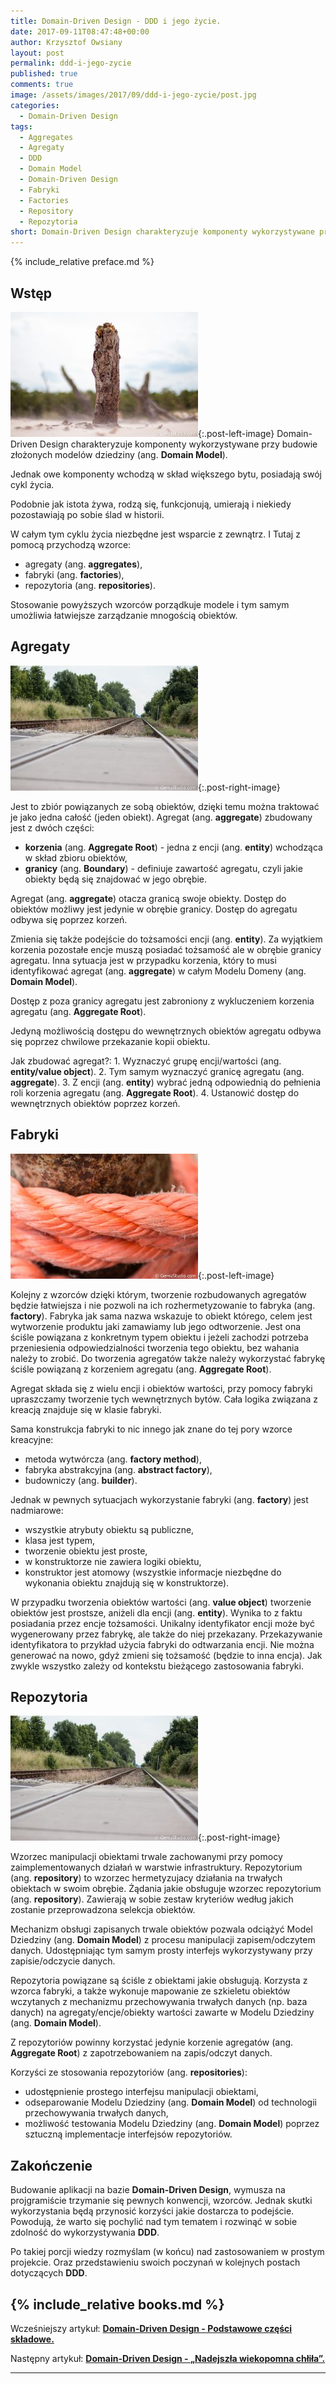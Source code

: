 ```yaml
---
title: Domain-Driven Design - DDD i jego życie.
date: 2017-09-11T08:47:48+00:00
author: Krzysztof Owsiany
layout: post
permalink: ddd-i-jego-zycie
published: true
comments: true
image: /assets/images/2017/09/ddd-i-jego-zycie/post.jpg
categories:
  - Domain-Driven Design
tags:
  - Aggregates
  - Agregaty
  - DDD
  - Domain Model
  - Domain-Driven Design
  - Fabryki
  - Factories
  - Repository
  - Repozytoria
short: Domain-Driven Design charakteryzuje komponenty wykorzystywane przy budowie złożonych modelów dziedziny (ang. Domain Model). Jednak owe komponenty wchodzą w skład większego bytu, posiadają swój cykl życia.
---
```

{% include_relative preface.md %}

## Wstęp

[![Domain-Driven Design][post]][post-big]{:.post-left-image}
Domain-Driven Design charakteryzuje komponenty wykorzystywane przy budowie złożonych modelów dziedziny (ang. **Domain Model**).

Jednak owe komponenty wchodzą w skład większego bytu, posiadają swój cykl życia.

Podobnie jak istota żywa, rodzą się, funkcjonują, umierają i niekiedy pozostawiają po sobie ślad w historii.

W całym tym cyklu życia niezbędne jest wsparcie z zewnątrz. I Tutaj z pomocą przychodzą wzorce:
* agregaty (ang. **aggregates**),
* fabryki (ang. **factories**),
* repozytoria (ang. **repositories**).
    
Stosowanie powyższych wzorców porządkuje modele i tym samym umożliwia łatwiejsze zarządzanie mnogością obiektów.

## Agregaty
[![Domain-Drive Design - Aggregates][image1]][image1-big]{:.post-right-image}

Jest to zbiór powiązanych ze sobą obiektów, dzięki temu można traktować je jako jedna całość (jeden obiekt). Agregat (ang. **aggregate**) zbudowany jest z dwóch części:
* **korzenia** (ang. **Aggregate Root**) - jedna z encji (ang. **entity**) wchodząca w skład zbioru obiektów,
* **granicy** (ang. **Boundary**) - definiuje zawartość agregatu, czyli jakie obiekty będą się znajdować w jego obrębie.
    
Agregat (ang. **aggregate**) otacza granicą swoje obiekty. Dostęp do obiektów możliwy jest jedynie w obrębie granicy. Dostęp do agregatu odbywa się poprzez korzeń.

Zmienia się także podejście do tożsamości encji (ang. **entity**). Za wyjątkiem korzenia pozostałe encje muszą posiadać tożsamość ale w obrębie granicy agregatu. Inna sytuacja jest w przypadku korzenia, który to musi identyfikować agregat (ang. **aggregate**) w całym Modelu Domeny (ang. **Domain Model**).
    
Dostęp z poza granicy agregatu jest zabroniony z wykluczeniem korzenia agregatu (ang. **Aggregate Root**).

Jedyną możliwością dostępu do wewnętrznych obiektów agregatu odbywa się poprzez chwilowe przekazanie kopii obiektu.

Jak zbudować agregat?: 1. Wyznaczyć grupę encji/wartości (ang. **entity/value object**). 2. Tym samym wyznaczyć granicę agregatu (ang. **aggregate**). 3. Z encji (ang. **entity**) wybrać jedną odpowiednią do pełnienia roli korzenia agregatu (ang. **Aggregate Root**). 4. Ustanowić dostęp do wewnętrznych obiektów poprzez korzeń.

## Fabryki
[![Domain-Driven Design - Factories][image2]][image2-big]{:.post-left-image}

Kolejny z wzorców dzięki którym, tworzenie rozbudowanych agregatów będzie łatwiejsza i nie pozwoli na ich rozhermetyzowanie to fabryka (ang. **factory**). Fabryka jak sama nazwa wskazuje to obiekt którego, celem jest wytworzenie produktu jaki zamawiamy lub jego odtworzenie. Jest ona ściśle powiązana z konkretnym typem obiektu i jeżeli zachodzi potrzeba przeniesienia odpowiedzialności tworzenia tego obiektu, bez wahania należy to zrobić. Do tworzenia agregatów także należy wykorzystać fabrykę ściśle powiązaną z korzeniem agregatu (ang. **Aggregate Root**).
    
Agregat składa się z wielu encji i obiektów wartości, przy pomocy fabryki upraszczamy tworzenie tych wewnętrznych bytów. Cała logika związana z kreacją znajduje się w klasie fabryki.

Sama konstrukcja fabryki to nic innego jak znane do tej pory wzorce kreacyjne:
* metoda wytwórcza (ang. **factory method**),
* fabryka abstrakcyjna (ang. **abstract factory**),
* budowniczy (ang. **builder**).
    
Jednak w pewnych sytuacjach wykorzystanie fabryki (ang. **factory**) jest nadmiarowe:
* wszystkie atrybuty obiektu są publiczne,
* klasa jest typem,
* tworzenie obiektu jest proste,
* w konstruktorze nie zawiera logiki obiektu,
* konstruktor jest atomowy (wszystkie informacje niezbędne do wykonania obiektu znajdują się w konstruktorze).
    
W przypadku tworzenia obiektów wartości (ang. **value object**) tworzenie obiektów jest prostsze, aniżeli dla encji (ang. **entity**). Wynika to z faktu posiadania przez encje tożsamości. Unikalny identyfikator encji może być wygenerowany przez fabrykę, ale także do niej przekazany. Przekazywanie identyfikatora to przykład użycia fabryki do odtwarzania encji. Nie można generować na nowo, gdyż zmieni się tożsamość (będzie to inna encja). Jak zwykle wszystko zależy od kontekstu bieżącego zastosowania fabryki.
    
## Repozytoria
[![Domain-Driven Design - Repositories][image3]][image3-big]{:.post-right-image}

Wzorzec manipulacji obiektami trwale zachowanymi przy pomocy zaimplementowanych działań w warstwie infrastruktury. Repozytorium (ang. **repository**) to wzorzec hermetyzujacy działania na trwałych obiektach w swoim obrębie. Żądania jakie obsługuje wzorzec repozytorium (ang. **repository**). Zawierają w sobie zestaw kryteriów według jakich zostanie przeprowadzona selekcja obiektów.
    
Mechanizm obsługi zapisanych trwale obiektów pozwala odciążyć Model Dziedziny (ang. **Domain Model**) z procesu manipulacji zapisem/odczytem danych. Udostępniając tym samym prosty interfejs wykorzystywany przy zapisie/odczycie danych.

Repozytoria powiązane są ściśle z obiektami jakie obsługują. Korzysta z wzorca fabryki, a także wykonuje mapowanie ze szkieletu obiektów wczytanych z mechanizmu przechowywania trwałych danych (np. baza danych) na agregaty/encje/obiekty wartości zawarte w Modelu Dziedziny (ang. **Domain Model**).

Z repozytoriów powinny korzystać jedynie korzenie agregatów (ang. **Aggregate Root**) z zapotrzebowaniem na zapis/odczyt danych.

Korzyści ze stosowania repozytoriów (ang. **repositories**):
* udostępnienie prostego interfejsu manipulacji obiektami,
* odseparowanie Modelu Dziedziny (ang. **Domain Model**) od technologii przechowywania trwałych danych,
* możliwość testowania Modelu Dziedziny (ang. **Domain Model**) poprzez sztuczną implementacje interfejsów repozytoriów.

## Zakończenie
Budowanie aplikacji na bazie **Domain-Driven Design**, wymusza na projgramiście trzymanie się pewnych konwencji, wzorców. Jednak skutki wykorzystania będą przynosić korzyści jakie dostarcza to podejście. Powodują, że warto się pochylić nad tym tematem i rozwinąć w sobie zdolność do wykorzystywania **DDD**.

Po takiej porcji wiedzy rozmyślam (w końcu) nad zastosowaniem w prostym projekcie. Oraz przedstawieniu swoich poczynań w kolejnych postach dotyczących **DDD**.

{% include_relative books.md %}
---
Wcześniejszy artykuł: **[Domain-Driven Design - Podstawowe części składowe.][previous]**

Następny artykuł: **[Domain-Driven Design - &#8222;Nadejszła wiekopomna chłiła&#8221;.][next]**

---
[previous]: {{site.url}}/domain-driven-design-podstawowe-czesci-skladowe
[next]: {{site.url}}/domain-driven-design-nadejszla-wiekopomna-chliala


[post]: /assets/images/2017/09/ddd-i-jego-zycie/post.jpg
[post-big]: /assets/images/2017/09/ddd-i-jego-zycie/post-big.jpg

[image1]: /assets/images/2017/09/ddd-i-jego-zycie/image1.jpg
[image1-big]: /assets/images/2017/09/ddd-i-jego-zycie/image1-big.jpg

[image2]: /assets/images/2017/09/ddd-i-jego-zycie/image2.jpg
[image2-big]: /assets/images/2017/09/ddd-i-jego-zycie/image2-big.jpg

[image3]: /assets/images/2017/09/ddd-i-jego-zycie/image1.jpg
[image3-big]: /assets/images/2017/09/ddd-i-jego-zycie/image1-big.jpg